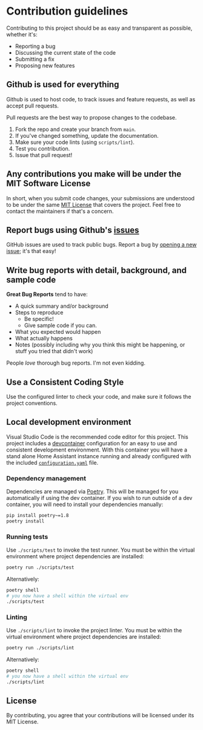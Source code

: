 # Contribution guidelines

Contributing to this project should be as easy and transparent as possible, whether it's:

- Reporting a bug
- Discussing the current state of the code
- Submitting a fix
- Proposing new features

## Github is used for everything

Github is used to host code, to track issues and feature requests, as well as accept pull requests.

Pull requests are the best way to propose changes to the codebase.

1. Fork the repo and create your branch from `main`.
2. If you've changed something, update the documentation.
3. Make sure your code lints (using `scripts/lint`).
4. Test you contribution.
5. Issue that pull request!

## Any contributions you make will be under the MIT Software License

In short, when you submit code changes, your submissions are understood to be under the same [MIT License](http://choosealicense.com/licenses/mit/) that covers the project. Feel free to contact the maintainers if that's a concern.

## Report bugs using Github's [issues](../../issues)

GitHub issues are used to track public bugs.
Report a bug by [opening a new issue](../../issues/new/choose); it's that easy!

## Write bug reports with detail, background, and sample code

**Great Bug Reports** tend to have:

- A quick summary and/or background
- Steps to reproduce
  - Be specific!
  - Give sample code if you can.
- What you expected would happen
- What actually happens
- Notes (possibly including why you think this might be happening, or stuff you tried that didn't work)

People *love* thorough bug reports. I'm not even kidding.

## Use a Consistent Coding Style

Use the configured linter to check your code, and make sure it follows the project conventions.

## Local development environment

Visual Studio Code is the recommended code editor for this project.
This project includes a [devcontainer](./.devcontainer) configuration for an easy to use and consistent development environment. With this container you will have a stand alone Home Assistant instance running and already configured with the included [`configuration.yaml`](./config/configuration.yaml) file.

### Dependency management
Dependencies are managed via [Poetry](https://python-poetry.org). This will be managed for you automatically if using the dev container. If you wish to run outside of a dev container, you will need to install your dependencies manually:

```sh
pip install poetry~=1.8
poetry install
```

### Running tests
Use `./scripts/test` to invoke the test runner. You must be within the virtual environment where project dependencies are installed:

```sh
poetry run ./scripts/test
```

Alternatively:

```sh
poetry shell
# you now have a shell within the virtual env
./scripts/test
```

### Linting
Use `./scripts/lint` to invoke the project linter. You must be within the virtual environment where project dependencies are installed:

```sh
poetry run ./scripts/lint
```

Alternatively:

```sh
poetry shell
# you now have a shell within the virtual env
./scripts/lint
```

## License

By contributing, you agree that your contributions will be licensed under its MIT License.